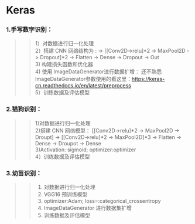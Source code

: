 # Keras
### 1.手写数字识别：<br>
>> 1）对数据进行归一化处理<br>
>> 2）搭建 CNN 网络结构为 : -> [[Conv2D->relu]*2 -> MaxPool2D -> Dropout]*2 -> Flatten -> Dense -> Dropout -> Out <br>
>> 3) 构建损失函数和优化器 <br>
>> 4) 使用 ImageDataGenerator进行数据扩增： 还不熟悉 ImageDataGenerator参数使用的看这里：https://keras-cn.readthedocs.io/en/latest/preprocess <br>
>> 5）训练数据及评估模型<br>
### 2.猫狗识别：<br>
>> 1)对数据进行归一化处理<br>
>> 2)搭建 CNN 网络模型： [[Conv2D->relu]*2 -> MaxPool2D  -> Droupt] -> [[Conv2D->relu]*2 -> MaxPool2D]*3 -> Flatten -> Dense -> Droupot -> Dense<br>
>> 3)Activation: sigmoid; optimizer:optimizer<br>
>> 4）训练数据及评估模型<br>
### 3.幼苗识别：<br>
>> 1) 对数据进行归一化处理<br>
>> 2) VGG16 预训练模型<br>
>> 3) optimizer:Adam; loss=:categorical_crossentropy<br>
>> 4) ImageDataGenerator 进行数据集扩增<br>
>> 5) 训练数据及评估模型<br>
